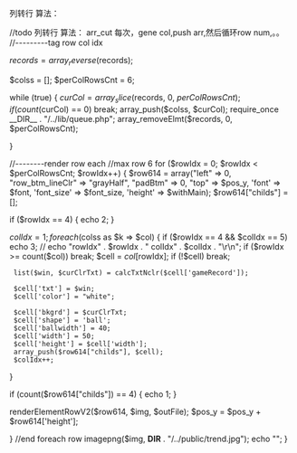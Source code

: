  列转行 算法：


//todo  列转行 算法：  arr_cut 每次，gene col,push arr,然后循环row num,。。
 //---------tag  row col idx

 $records = array_reverse($records);

 $colss = [];
 $perColRowsCnt = 6;

 while (true) {
   $curCol = array_slice($records, 0, $perColRowsCnt);
   if (count($curCol) == 0)
     break;
   array_push($colss, $curCol);
   require_once __DIR__ . "/../lib/queue.php";
   array_removeElmt($records, 0, $perColRowsCnt);

 }


 //--------render row each
 //max row 6
 for ($rowIdx = 0; $rowIdx < $perColRowsCnt; $rowIdx++) {
   $row614 = array("left" => 0, "row_btm_lineClr" => "grayHalf", "padBtm" => 0, "top" => $pos_y, 'font' => $font, 'font_size' => $font_size, 'height' => $withMain);
   $row614["childs"] = [];

   if ($rowIdx == 4) {
     echo 2;
   }

   $colIdx = 1;
   foreach ($colss as $k => $col) {
     if ($rowIdx == 4 && $colIdx == 5)
       echo 3;
   //  echo "rowIdx" . $rowIdx . " colIdx" . $colIdx . "\r\n";
     if ($rowIdx >= count($col))
       break;
     $cell = $col[$rowIdx];
     if (!$cell)
       break;

     list($win, $curClrTxt) = calcTxtNclr($cell['gameRecord']);

     $cell['txt'] = $win;
     $cell['color'] = "white";

     $cell['bkgrd'] = $curClrTxt;
     $cell['shape'] = 'ball';
     $cell['ballwidth'] = 40;
     $cell['width'] = 50;
     $cell['height'] = $cell['width'];
     array_push($row614["childs"], $cell);
     $colIdx++;
   }

   if (count($row614["childs"]) == 4) {
     echo 1;
   }


   renderElementRowV2($row614, $img, $outFile);
   $pos_y = $pos_y + $row614['height'];

 }
 //end foreach row
 imagepng($img, __DIR__ . "/../public/trend.jpg");
 echo "";
}

